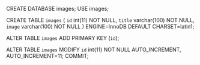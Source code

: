 CREATE DATABASE images;
USE images;

CREATE TABLE `images` (
  `id` int(11) NOT NULL,
  `title` varchar(100) NOT NULL,
  `image` varchar(100) NOT NULL
) ENGINE=InnoDB DEFAULT CHARSET=latin1;


ALTER TABLE `images`
  ADD PRIMARY KEY (`id`);

ALTER TABLE `images`
  MODIFY `id` int(11) NOT NULL AUTO_INCREMENT, AUTO_INCREMENT=11;
COMMIT;
